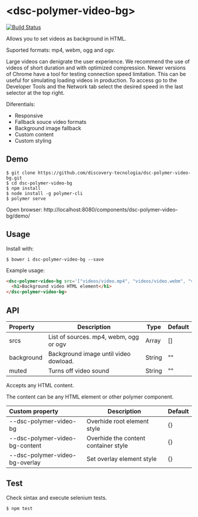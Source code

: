 # &#60;dsc-polymer-video-bg&#62;

[![Build Status](https://travis-ci.org/discovery-tecnologia/dsc-polymer-video-bg.svg?branch=master)](http://travis-ci.org/#!/discovery-tecnologia/dsc-polymer-video-bg)

Allows you to set videos as background in HTML.

Suported formats: mp4, webm, ogg and ogv.

Large videos can denigrate the user experience. We recommend the use of videos of short duration and with optimized compression.
Newer versions of Chrome have a tool for testing connection speed limitation. This can be useful for simulating loading videos in production.
To access go to the Developer Tools and the Network tab select the desired speed in the last selector at the top right.

Diferentials:

 * Responsive
 * Fallback souce video formats
 * Background image fallback
 * Custom content
 * Custom styling

## Demo

```
$ git clone https://github.com/discovery-tecnologia/dsc-polymer-video-bg.git
$ cd dsc-polymer-video-bg
$ npm install
$ node install -g polymer-cli
$ polymer serve
```
Open browser: http://localhost:8080/components/dsc-polymer-video-bg/demo/

## Usage

Install with:

```
$ bower i dsc-polymer-video-bg --save
```

Example usage:

```html
<dsc-polymer-video-bg src='["videos/video.mp4", "videos/video.webm", "videos/video.ogg"]'>
  <h1>Background video HTML element</h1>
</dsc-polymer-video-bg>
```

## API

| Property       | Description                            | Type   | Default    |
|:---------------|----------------------------------------|--------|------------|
| srcs           | List of sources. mp4, webm, ogg or ogv | Array  | []         |
| background     | Background image until video dowload.  | String | ""         |
| muted          | Turns off video sound                  | String | ""         |

Accepts any HTML content.

The content can be any HTML element or other polymer component.

| Custom property                |	Description                             | Default |
|:-------------------------------|------------------------------------------|---------|
| --dsc-polymer-video-bg         | Overhide root element style              | {}      |
| --dsc-polymer-video-bg-content | Overhide the content container style     | {}      |
| --dsc-polymer-video-bg-overlay | Set overlay element style                | {}      |

## Test

Check sintax and execute selenium tests.

```
$ npm test
```
